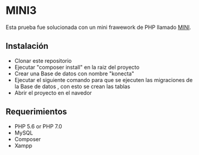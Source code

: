 
# MINI3

Esta prueba fue solucionada con un mini frawework de PHP llamado [MINI](https://github.com/panique/mini).

## Instalación

- Clonar este repositorio
- Ejecutar "composer install" en la raiz del proyecto
- Crear una Base de datos con nombre "konecta"
- Ejecutar el siguiente comando para que se ejecuten las migraciones de la Base de datos , con esto se crean las tablas
- Abrir el proyecto en el navedor

## Requerimientos

- PHP 5.6 or PHP 7.0
- MySQL
- Composer
- Xampp
